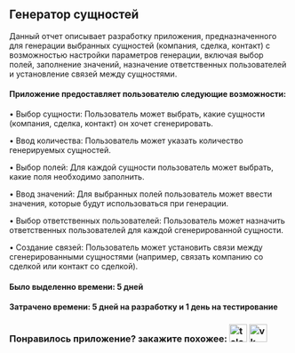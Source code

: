 <h2>Генератор сущностей</h2>
<p>Данный отчет описывает разработку приложения, предназначенного для генерации выбранных сущностей (компания, сделка, контакт) с возможностью настройки параметров генерации, включая выбор полей, заполнение значений, назначение ответственных пользователей и установление связей между сущностями.</p>
<h4>Приложение предоставляет пользователю следующие возможности:</h4>
  <p> • Выбор сущности: Пользователь может выбрать, какие сущности (компания, сделка, контакт) он хочет сгенерировать.</p>
  <p> • Ввод количества: Пользователь может указать количество генерируемых сущностей.</p>
  <p> • Выбор полей: Для каждой сущности пользователь может выбрать, какие поля необходимо заполнить.</p>
  <p> • Ввод значений: Для выбранных полей пользователь может ввести значения, которые будут использоваться при генерации.</p>
  <p> • Выбор ответственных пользователей: Пользователь может назначить ответственных пользователей для каждой сгенерированной сущности.</p>
  <p> • Создание связей: Пользователь может установить связи между сгенерированными сущностями (например, связать компанию со сделкой или контакт со сделкой).</p>
<h4>Было выделенно времени: 5 дней</h4>
<h4>Затрачено времени: 5 дней на разработку и 1 день на тестирование</h4>
<h3>Понравилось приложение? закажите похожее: <a target="_blank" href="https://t.me/timofey_bitrix24"><img alt="telegram"  width="32px" height="32px" title="telegram" src="https://github.com/user-attachments/assets/9092b79a-c4e0-45e0-af75-86ce4ad47b8b"></a> <a target="_blank" href="https://vk.com/timofey_bitrix24"><img  width="32px" height="32px" alt="vk" title="vk" src="https://github.com/user-attachments/assets/93ea1801-dd33-43ad-99c1-79c41c8ddfbd"></a></h3>
